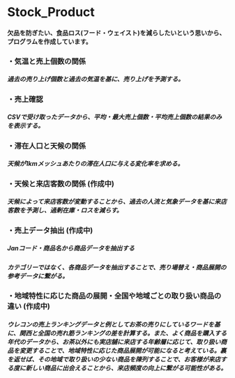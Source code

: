 # Stock_Product

#### 欠品を防ぎたい、食品ロス(フード・ウェイスト)を減らしたいという思いから、プログラムを作成しています。


### ・気温と売上個数の関係

##### 過去の売り上げ個数と過去の気温を基に、売り上げを予測する。

### ・売上確認

##### CSVで受け取ったデータから、平均・最大売上個数・平均売上個数の結果のみを表示する。

### ・滞在人口と天候の関係

##### 天候が1kmメッシュあたりの滞在人口に与える変化率を求める。

### ・天候と来店客数の関係 (作成中)

##### 天候によって来店客数が変動することから、過去の人流と気象データを基に来店客数を予測し、過剰在庫・ロスを減らす。

### ・売上データ抽出 (作成中)

##### Janコード・商品名から商品データを抽出する

##### カテゴリーではなく、各商品データを抽出することで、売り場替え・商品展開の参考データに繋がる。

### ・地域特性に応じた商品の展開・全国や地域ごとの取り扱い商品の違い (作成中)

##### ウレコンの売上ランキングデータと例としてお茶の売りにしているワードを基に、関西と全国の売れ筋ランキングの差を計算する。また、よく商品を購入する年代のデータから、お茶以外にも実店舗に来店する年齢層に応じて、取り扱い商品を変更することで、地域特性に応じた商品展開が可能になると考えている。裏を返せば、その地域で取り扱いの少ない商品を陳列することで、お客様が来店する度に新しい商品に出会えることから、来店頻度の向上に繋がる可能性がある。
